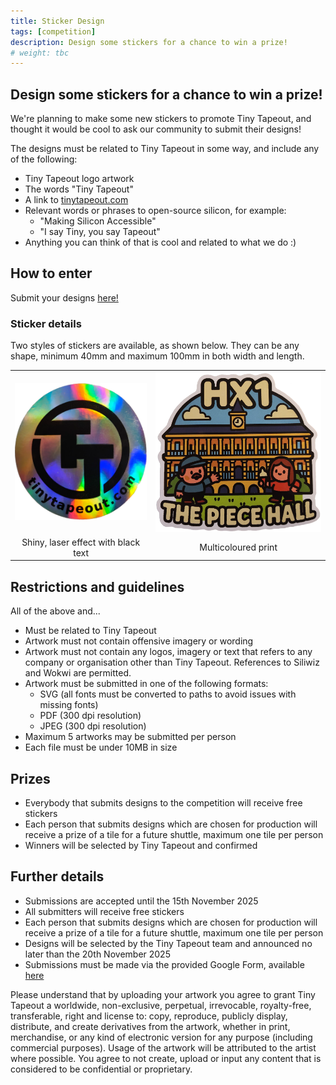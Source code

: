 ```yaml
---
title: Sticker Design
tags: [competition]
description: Design some stickers for a chance to win a prize!
# weight: tbc
---
```


## Design some stickers for a chance to win a prize!

We're planning to make some new stickers to promote Tiny Tapeout, and thought it would be cool to ask our community
to submit their designs!

The designs must be related to Tiny Tapeout in some way, and include any of the following:
- Tiny Tapeout logo artwork
- The words "Tiny Tapeout"
- A link to [tinytapeout.com](https://tinytapeout.com)
- Relevant words or phrases to open-source silicon, for example:
    - "Making Silicon Accessible"
    - "I say Tiny, you say Tapeout"
- Anything you can think of that is cool and related to what we do :)

## How to enter
Submit your designs [here!](https://docs.google.com/forms/d/e/1FAIpQLSfsWvCyDB5EhPe92b7QtphzMqs3dHpKLr0rb4qWt18QYuiW6w/viewform)

### Sticker details
Two styles of stickers are available, as shown below. They can be any shape, minimum 40mm and maximum 100mm in both
width and length.

<table>
    <tr align="center">
        <td> <img src="images/shiny-sticker.png"> </td>
        <td> <img src="images/multicolour-sticker.png"> </td>
    </tr>
    <tr align="center">
        <td> Shiny, laser effect with black text </td>
        <td> Multicoloured print</td>
    </tr>
</table>

## Restrictions and guidelines
All of the above and...
- Must be related to Tiny Tapeout
- Artwork must not contain offensive imagery or wording
- Artwork must not contain any logos, imagery or text that refers to any company or organisation other than Tiny Tapeout.
  References to Siliwiz and Wokwi are permitted.
- Artwork must be submitted in one of the following formats:
    - SVG (all fonts must be converted to paths to avoid issues with missing fonts)
    - PDF (300 dpi resolution)
    - JPEG (300 dpi resolution)
- Maximum 5 artworks may be submitted per person
- Each file must be under 10MB in size

## Prizes
- Everybody that submits designs to the competition will receive free stickers
- Each person that submits designs which are chosen for production will receive a prize of a tile for a future shuttle,
  maximum one tile per person
- Winners will be selected by Tiny Tapeout and confirmed

## Further details
- Submissions are accepted until the 15th November 2025
- All submitters will receive free stickers
- Each person that submits designs which are chosen for production will receive a prize of a tile for a future shuttle, 
  maximum one tile per person
- Designs will be selected by the Tiny Tapeout team and announced no later than the 20th November 2025
- Submissions must be made via the provided Google Form, available [here](https://docs.google.com/forms/d/e/1FAIpQLSfsWvCyDB5EhPe92b7QtphzMqs3dHpKLr0rb4qWt18QYuiW6w/viewform)

Please understand that by uploading your artwork you agree to grant Tiny Tapeout a worldwide, non-exclusive, perpetual,
irrevocable, royalty-free, transferable, right and license to: copy, reproduce, publicly display, distribute, and create
derivatives from the artwork, whether in print, merchandise, or any kind of electronic version for any purpose
(including commercial purposes). Usage of the artwork will be attributed to the artist where possible. You agree to not
create, upload or input any content that is considered to be confidential or proprietary.